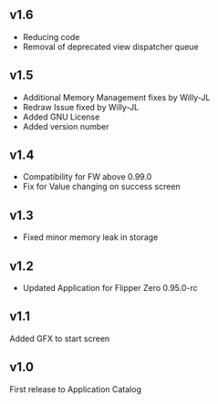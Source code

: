 ## v1.6
- Reducing code
- Removal of deprecated view dispatcher queue

## v1.5
- Additional Memory Management fixes by Willy-JL
- Redraw Issue fixed by Willy-JL
- Added GNU License
- Added version number

## v1.4
- Compatibility for FW above 0.99.0
- Fix for Value changing on success screen

## v1.3
- Fixed minor memory leak in storage

## v1.2
- Updated Application for Flipper Zero 0.95.0-rc

## v1.1

Added GFX to start screen

## v1.0

First release to Application Catalog
